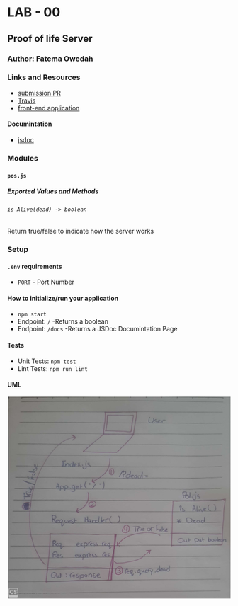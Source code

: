 
# LAB - 00

## Proof of life Server

### Author: Fatema Owedah

### Links and Resources

- [submission PR](https://github.com/401-advanced-javascript-fatemaOwedah/lab-00/pull/1)
- [Travis](https://travis-ci.com/github/401-advanced-javascript-fatemaOwedah/lab-00)
- [front-end application](https://fatemaowedah-lab-00.herokuapp.com/)

#### Documintation
- [jsdoc](https://fatemaowedah-lab-00.herokuapp.com/docs/)

### Modules
#### `pos.js`
##### Exported Values and Methods

###### `is Alive(dead) -> boolean`
Return true/false to indicate how the server works

### Setup

#### `.env` requirements 

- `PORT` - Port Number

#### How to initialize/run your application 

-  `npm start`
-  Endpoint: `/`
  -Returns a boolean
-  Endpoint: `/docs`
  -Returns a JSDoc Documintation Page



#### Tests

- Unit Tests: `npm test`
- Lint Tests: `npm run lint`

#### UML

![UML Digram](UML.jpeg)
